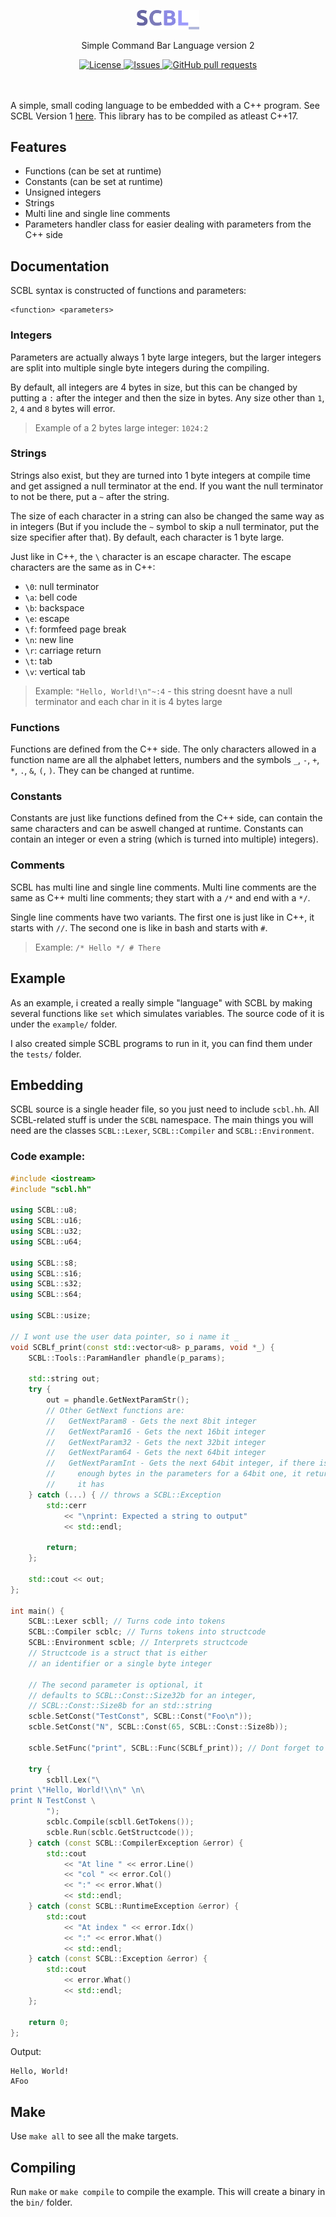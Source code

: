 <p align="center">
	<img width="100px" src="assets/logo_plain.png"/>
	<p align="center">Simple Command Bar Language version 2</p>
</p>
<p align="center">
	<a href="./LICENSE">
		<img alt="License" src="https://img.shields.io/badge/license-GPL-blue?color=7aca00"/>
	</a>
	<a href="https://github.com/LordOfTrident/scbl2/issues">
		<img alt="Issues" src="https://img.shields.io/github/issues/LordOfTrident/scbl2?color=0088ff"/>
	</a>
	<a href="https://github.com/LordOfTrident/scbl2/pulls">
		<img alt="GitHub pull requests" src="https://img.shields.io/github/issues-pr/LordOfTrident/scbl2?color=0088ff"/>
	</a>
	<br><br><br>
</p>

A simple, small coding language to be embedded with a C++ program. See SCBL Version 1
[here](https://github.com/LordOfTrident/scbl). This library has to be compiled as atleast C++17.

## Features
- Functions (can be set at runtime)
- Constants (can be set at runtime)
- Unsigned integers
- Strings
- Multi line and single line comments
- Parameters handler class for easier dealing with parameters from the C++ side

## Documentation
SCBL syntax is constructed of functions and parameters:
```
<function> <parameters>
```

### Integers
Parameters are actually always 1 byte large integers, but the larger integers are split into multiple single
byte integers during the compiling.

By default, all integers are 4 bytes in size, but this can be changed by putting a `:` after the integer and then
the size in bytes. Any size other than `1`, `2`, `4` and `8` bytes will error.

> Example of a 2 bytes large integer: `1024:2`

### Strings
Strings also exist, but they are turned into 1 byte integers at compile time and get assigned a null terminator
at the end. If you want the null terminator to not be there, put a `~` after the string.

The size of each character in a string can also be changed the same way as in integers (But if you include the
`~` symbol to skip a null terminator, put the size specifier after that). By default, each character is 1 byte
large.

Just like in C++, the `\` character is an escape character. The escape characters are the same as in C++:
- `\0`: null terminator
- `\a`: bell code
- `\b`: backspace
- `\e`: escape
- `\f`: formfeed page break
- `\n`: new line
- `\r`: carriage return
- `\t`: tab
- `\v`: vertical tab

> Example: `"Hello, World!\n"~:4` - this string doesnt have a null terminator and each char in it is 4 bytes large

### Functions
Functions are defined from the C++ side. The only characters allowed in a function name are all the alphabet
letters, numbers and the symbols `_`, `-`, `+`, `*`, `.`, `&`, `(`, `)`. They can be changed at runtime.

### Constants
Constants are just like functions defined from the C++ side, can contain the same characters and can be
aswell changed at runtime. Constants can contain an integer or even a string (which is turned into multiple)
integers).

### Comments
SCBL has multi line and single line comments. Multi line comments are the same as C++ multi line comments; they
start with a `/*` and end with a `*/`.

Single line comments have two variants. The first one is just like in C++, it starts with `//`. The second one
is like in bash and starts with `#`.

> Example: `/* Hello */ # There`

## Example
As an example, i created a really simple "language" with SCBL by making several functions like `set` which
simulates variables. The source code of it is under the `example/` folder.

I also created simple SCBL programs to run in it, you can find them under the `tests/` folder.

## Embedding
SCBL source is a single header file, so you just need to include `scbl.hh`. All SCBL-related stuff is
under the `SCBL` namespace. The main things you will need are the classes `SCBL::Lexer`, `SCBL::Compiler`
and `SCBL::Environment`.

### Code example:
```cc
#include <iostream>
#include "scbl.hh"

using SCBL::u8;
using SCBL::u16;
using SCBL::u32;
using SCBL::u64;

using SCBL::s8;
using SCBL::s16;
using SCBL::s32;
using SCBL::s64;

using SCBL::usize;

// I wont use the user data pointer, so i name it _
void SCBLf_print(const std::vector<u8> p_params, void *_) {
	SCBL::Tools::ParamHandler phandle(p_params);

	std::string out;
	try {
		out = phandle.GetNextParamStr();
		// Other GetNext functions are:
		//   GetNextParam8 - Gets the next 8bit integer
		//   GetNextParam16 - Gets the next 16bit integer
		//   GetNextParam32 - Gets the next 32bit integer
		//   GetNextParam64 - Gets the next 64bit integer
		//   GetNextParamInt - Gets the next 64bit integer, if there is not
		//     enough bytes in the parameters for a 64bit one, it returns what
		//     it has
	} catch (...) { // throws a SCBL::Exception
		std::cerr
			<< "\nprint: Expected a string to output"
			<< std::endl;

		return;
	};

	std::cout << out;
};

int main() {
	SCBL::Lexer scbll; // Turns code into tokens
	SCBL::Compiler scblc; // Turns tokens into structcode
	SCBL::Environment scble; // Interprets structcode
	// Structcode is a struct that is either
	// an identifier or a single byte integer

	// The second parameter is optional, it
	// defaults to SCBL::Const::Size32b for an integer,
	// SCBL::Const::Size8b for an std::string
	scble.SetConst("TestConst", SCBL::Const("Foo\n"));
	scble.SetConst("N", SCBL::Const(65, SCBL::Const::Size8b));

	scble.SetFunc("print", SCBL::Func(SCBLf_print)); // Dont forget to set the function

	try {
		scbll.Lex("\
print \"Hello, World!\\n\" \n\
print N TestConst \
		");
		scblc.Compile(scbll.GetTokens());
		scble.Run(scblc.GetStructcode());
	} catch (const SCBL::CompilerException &error) {
		std::cout
			<< "At line " << error.Line()
			<< "col " << error.Col()
			<< ":" << error.What()
			<< std::endl;
	} catch (const SCBL::RuntimeException &error) {
		std::cout
			<< "At index " << error.Idx()
			<< ":" << error.What()
			<< std::endl;
	} catch (const SCBL::Exception &error) {
		std::cout
			<< error.What()
			<< std::endl;
	};

	return 0;
};


```
Output:
```
Hello, World!
AFoo
```

## Make
Use `make all` to see all the make targets.

## Compiling
Run `make` or `make compile` to compile the example. This will create a binary in the `bin/` folder.
